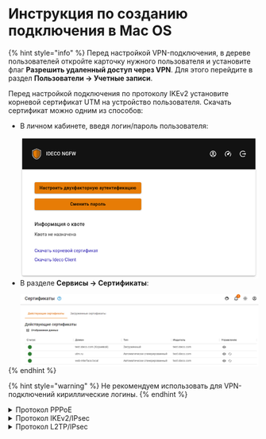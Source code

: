 # Инструкция по созданию подключения в Mac OS

{% hint style="info" %}
Перед настройкой VPN-подключения, в дереве пользователей откройте карточку нужного пользователя и установите флаг **Разрешить удаленный доступ через VPN**. Для этого перейдите в раздел **Пользователи -> Учетные записи**.

Перед настройкой подключения по протоколу IKEv2 установите корневой сертификат UTM на устройство пользователя. Скачать сертификат можно одним из способов:

*   В личном кабинете, введя логин/пароль пользователя:

    <img align="left" src="../../../.gitbook/assets/ubuntu16.png" alt="" data-size="original">
    
*   В разделе **Сервисы -> Сертификаты**:

    <img align="left" src="../../../.gitbook/assets/certificates.png" alt="" data-size="original">
{% endhint %}

{% hint style="warning" %}
Не рекомендуем использовать для VPN-подключений кириллические логины.
{% endhint %}

<details>

<summary>Протокол PPPoE</summary>

Для настройки Ideco UTM перейдите в раздел **Пользователи -> VPN-подключение -> Основное** и установите флаг **Подключение по PPPoE**:

![](../../../.gitbook/assets/pppoe.png)

**Создание подключения в Mac OS**

1\. Перейдите в раздел **Системные настройки -> Сеть**;

2\. Нажмите **Добавить** в левом нижнем углу (иконка ![](../../../.gitbook/assets/macos2.png));

3\. В появившемся окне заполните:

* **Интерфейс** - PPPoE;
* **Ethernet** - Например Wi-Fi;
* **Имя службы** - имя подключения.

<img src="../../../.gitbook/assets/macos8.png" alt="" data-size="original">

4\. Нажмите **Создать** и заполните:

* **Имя службы PPPoE** - имя службы;
* **Имя учетной записи** - логин;
* **Пароль** - пароль.

<img src="../../../.gitbook/assets/macos9.png" alt="" data-size="original">

5\. Нажмите **Подключить**.

</details>

<details>

<summary>Протокол IKEv2/IPsec</summary>

Настройте Ideco UTM:

1\. Перейдите в раздел **Пользователи -> VPN-подключение -> Основное**.

2\. Установите флаг **Подключение по IKEv2/IPsec** и заполните поля **Домен**:

<img src="../../../.gitbook/assets/ipsec-ikev2-9-11.png" alt="" data-size="original">

**Создание подключения в Mac OS**

1\. Перейдите в раздел **Системные настройки -> Сеть**:

2\. Нажмите **Добавить** в левом нижнем углу (иконка ![](../../../.gitbook/assets/macos2.png));

3\. В появившемся окне заполните поля:

* **Интерфейс** - VPN;
* **Тип VPN** - IKEv2;
* **Имя службы** - имя подключения.

<img src="../../../.gitbook/assets/macos7.png" alt="" data-size="original">

4\. Нажмите **Создать**;

5\. Установите параметры подключения:

* **Адрес сервера** - адрес VPN-сервера;
* **Удаленный ID** - продублируйте адрес VPN-сервера.

<img src="../../../.gitbook/assets/macos11.png" alt="" data-size="original">

6\. Выберите **Настройки аутентификации**;

7\. Укажите идентификационные данные и нажать **OK**:

* **Имя пользователя** - имя пользователя, которому разрешено подключение по VPN;
* **Пароль** - пароль пользователя.

<img src="../../../.gitbook/assets/macos12.png" alt="" data-size="original">

8\. Нажмите **ОК**;

9\. Поставьте флаг в пункте **Показывать статус VPN в строке меню** и нажмите **Применить**.

</details>

<details>

<summary>Протокол L2TP/IPsec</summary>

**Важно:** L2TP IPsec клиенты, находящиеся за одним NAT'ом, могут испытывать проблемы подключения если их более одного. Рекомендуем вместо L2TP IPsec использовать IKEv2 IPsec.

Перед созданием подключения, настройте Ideco UTM:

1\. Перейдите в раздел **Пользователи -> VPN-подключение -> Основное**.

2\. Установите флаг **Подключение по L2TP/IPsec** и скопируйте **PSK**-ключ:

<img src="../../../.gitbook/assets/l2tp-on.png" alt="" data-size="original">

**Создание подключения в Mac OS**

1\. Перейдите в раздел **Системные настройки -> Сеть**:

<img src="../../../.gitbook/assets/macos.png" alt="" data-size="original">

2\. Нажмите **Добавить** в левом нижнем углу (иконка ![](../../../.gitbook/assets/macos2.png));

3\. В появившемся окне заполните:

* **Интерфейс** - VPN;
* **Тип VPN** - L2TP через IPsec;
* **Имя службы** - имя подключения.

<img src="../../../.gitbook/assets/macos1.png" alt="" data-size="original">

4\. Нажмите **Создать**;

5\. Заполните **Адрес сервера** и **Имя учетной записи**:

<img src="../../../.gitbook/assets/macos3.png" alt="" data-size="original">

6\. Поставьте флаг на пункте **Показывать статус VPN в строке меню** и выберите **Настройки аутентификации**.

7\. В **Аутентификации пользователя** заполните **Пароль** и в **Аутентификации компьютера** **Общий ключ (Shared Secret)**

<img src="../../../.gitbook/assets/macos4.png" alt="" data-size="original">

8\. Нажмите **ОК -> Применить**.

Включите VPN-соединение:

* В левой верхней части экрана нажмите значок VPN-соединения (![](../../../.gitbook/assets/macos5.png))
*   Выберите _Подключить (имя службы, заданное в пункте 3)_:

    <img src="../../../.gitbook/assets/macos6.png" alt="" data-size="original">

</details>
